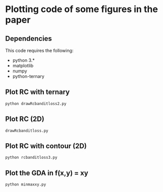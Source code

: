 
# Plotting code of some figures in the paper

## Dependencies
This code requires the following:

- python 3.*
- matplotlib
- numpy
- python-ternary
<!-- ## Installation

```
pip install python-ternary
``` -->

## Plot RC with ternary
```
python drawRcbanditloss2.py
```
## Plot RC (2D)
```
drawRcbanditloss.py
```
## Plot RC with contour (2D)
```
python rcbanditloss3.py
```
## Plot the  GDA in f(x,y) = xy
```
python minmaxxy.py
```
